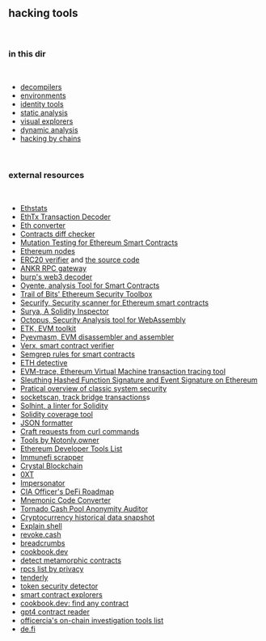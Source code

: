 ## hacking tools

<br>

### in this dir

<br>

* [decompilers](decompilers)
* [environments](environments)
* [identity tools](identity_tools)
* [static analysis](static_analysis)
* [visual explorers](visual_explorers)
* [dynamic analysis](dynamic_analysis)
* [hacking by chains](hacking_by_chains)


<br>

### external resources

<br>

* [Ethstats](https://ethstats.net/)
* [EthTx Transaction Decoder](https://ethtx.info/)
* [Eth converter](https://eth-converter.com/)
* [Contracts diff checker](https://etherscan.io/contractdiffchecker)
* [Mutation Testing for Ethereum Smart Contracts](https://github.com/JoranHonig/vertigo)
* [Ethereum nodes](https://ethereumnodes.com/)
* [ERC20 verifier](https://erc20-verifier.openzeppelin.com/) and [the source code](https://github.com/tinchoabbate/slither-scripts/tree/master/erc20)
* [ANKR RPC gateway](ankr.com/rpc/)
* [burp's web3 decoder](https://github.com/nccgroup/web3-decoder)
* [Oyente, analysis Tool for Smart Contracts](https://github.com/enzymefinance/oyente)
* [Trail of Bits' Ethereum Security Toolbox](https://github.com/trailofbits/eth-security-toolbox)
* [Securify, Security scanner for Ethereum smart contracts](https://github.com/eth-sri/securify2)
* [Surya, A Solidity Inspector](https://github.com/ConsenSys/surya)
* [Octopus, Security Analysis tool for WebAssembly](https://github.com/pventuzelo/octopus)
* [ETK, EVM toolkit](https://github.com/quilt/etk)
* [Pyevmasm, EVM disassembler and assembler](https://github.com/crytic/pyevmasm)
* [Verx, smart contract verifier](http://verx.ch/)
* [Semgrep rules for smart contracts](https://github.com/Raz0r/semgrep-smart-contracts)
* [ETH detective](https://www.ethtective.com/address/)
* [EVM-trace, Ethereum Virtual Machine transaction tracing tool](https://github.com/ApeWorX/evm-trace)
* [Sleuthing Hashed Function Signature and Event Signature on Ethereum](https://dune.com/agaperste/event-and-function-signature-sleuthing?)
* [Pratical overview of classic system security](http://www.astro.sunysb.edu/steinkirch/books/security_hw.txt)
* [socketscan, track bridge transactions](https://socketscan.io/)s
* [Solhint, a linter for Solidity](https://github.com/protofire/solhint)
* [Solidity coverage tool](https://github.com/sc-forks/solidity-coverage)
* [JSON formatter](https://jsonformatter.curiousconcept.com/)
* [Craft requests from curl commands](https://reqbin.com/)
* [Tools by Notonly.owner](https://www.notonlyowner.com/learn/intro-security-hacking-smart-contracts-ethereum)
* [Ethereum Developer Tools List](https://github.com/ConsenSys/ethereum-developer-tools-list)
* [Immunefi scrapper](https://github.com/pratraut/scrapyFi)
* [Crystal Blockchain](https://explorer.crystalblockchain.com/)
* [0XT](https://oxt.me/)
* [Impersonator](https://www.impersonator.xyz/)
* [CIA Officer's DeFi Roadmap](https://github.com/OffcierCia/DeFi-Developer-Road-Map#transaction-visualization-scoring--tracking)
* [Mnemonic Code Converter](https://iancoleman.io/bip39/)
* [Tornado Cash Pool Anonymity Auditor](https://tutela.xyz/)
* [Cryptocurrency historical data snapshot](https://coinmarketcap.com/historical/)
* [Explain shell](https://explainshell.com/)
* [revoke.cash](https://revoke.cash/)
* [breadcrumbs](https://www.breadcrumbs.app/home)
* [cookbook.dev](https://www.cookbook.dev/)
* [detect metamorphic contracts](https://metamorphic.a16zcrypto.com/)
* [rpcs list by privacy](https://chainlist.org/)
* [tenderly](https://dashboard.tenderly.co/)
* [token security detector](https://gopluslabs.io/token-security/)
* [smart contract explorers](https://sovs.notion.site/Block-Smart-Contract-Explorers-8dcaed059c844e3b8f9b67b8eb90174a)
* [cookbook.dev: find any contract](https://www.cookbook.dev/)
* [gpt4 contract reader](https://www.contractreader.io/)
* [officercia's on-chain investigation tools list](https://github.com/OffcierCia/On-Chain-Investigations-Tools-List)
* [de.fi](https://de.fi/)
